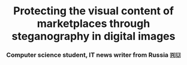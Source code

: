 <h1 align="center">Protecting the visual content of marketplaces through steganography in digital images</h1>
<h3 align="center">Computer science student, IT news writer from Russia 🇷🇺</h3>
